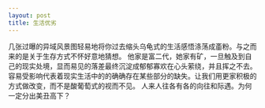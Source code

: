 ```yaml
---
layout: post
title: 生活优劣
---
```

几张过曝的异域风景图轻易地将你过去缩头乌龟式的生活感悟涤荡成齑粉。与之而来的是关于生存方式不怀好意地猜想。
他家是富二代，她家有矿，一旦触及到自己的现实处境，显而易见的落差最终沉淀成郁郁寡欢在心头萦绕，并且挥之不去。
容易受影响代表着现实生活中的的确确存在某些部分的缺失。让我们用更家积极的方式做改变，而不是酸葡萄式的视而不见。
人来人往各有各的向往和际遇。为何一定分出美丑高下？
